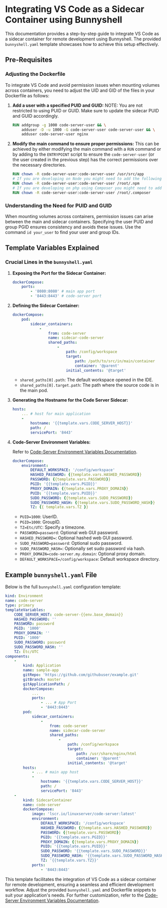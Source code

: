 # Integrating VS Code as a Sidecar Container using Bunnyshell
This documentation provides a step-by-step guide to integrate VS Code as a sidecar container for remote development using Bunnyshell. The provided `bunnyshell.yaml` template showcases how to achieve this setup effectively.

## Pre-Requisites

### Adjusting the Dockerfile

To integrate VS Code and avoid permission issues when mounting volumes across containers, you need to adjust the UID and GID of the files in your Dockerfile as follows:

1. **Add a user with a specified PUID and GUID:**
    NOTE: You are not restricted to using PUID or GUID. Make sure to update the sidecar PUID and GUID accordingly.
    ```Dockerfile
    RUN addgroup -g 1000 code-server-user && \
        adduser -D -u 1000 -G code-server-user code-server-user && \
        adduser code-server-user nginx
    ```

2. **Modify the main command to ensure proper permissions:**
This can be achieved by either modifying the main command with a `RUN` command or by adding to the `ENTRYPOINT` script to ensure the `code-server-user` (or the user created in the previous step) has the correct permissions over the necessary directories.

    ```Dockerfile
    RUN chown -R code-server-user:code-server-user /usr/src/app
    # If you are developing on Node you might need to add the following: 
    RUN chown -R code-server-user:code-server-user /root/.npm
    # If you are developing on php using Composer you might need to add the following: 
    RUN chown -R code-server-user:code-server-user /root/.composer
    ```


### Understanding the Need for PUID and GUID

When mounting volumes across containers, permission issues can arise between the main and sidecar containers. Specifying the user PUID and group PGID ensures consistency and avoids these issues. Use the command `id your_user` to find your user and group IDs.

## Template Variables Explained

### Crucial Lines in the `bunnyshell.yaml`

1. **Exposing the Port for the Sidecar Container:**

    ```yaml
    dockerCompose:
        ports:
            - '8080:8080' # main app port
            - '8443:8443' # code-server port 
    ```

2. **Defining the Sidecar Container:**

    ```yaml
    dockerCompose:
        pod:
            sidecar_containers:
                -
                    from: code-server
                    name: sidecar-code-server
                    shared_paths:
                        -
                            path: /config/workspace
                            target:
                                path: /path/to/src/in/main/container
                                container: '@parent'
                            initial_contents: '@target'
    ```

    - `shared_paths[0].path`: The default workspace opened in the IDE.
    - `shared_paths[0].target.path`: The path where the source code is in the main pod.

3. **Generating the Hostname for the Code Server Sidecar:**

    ```yaml
    hosts:
        ... # host for main application
        -
            hostname: '{{template.vars.CODE_SERVER_HOST}}'
            path: /
            servicePort: '8443'
    ```

4. **Code-Server Environment Variables:**

    Refer to [Code-Server Environment Variables Documentation](https://docs.linuxserver.io/images/docker-code-server/#environment-variables-from-files-docker-secrets).

    ```yaml
    dockerCompose:
        environment:
            DEFAULT_WORKSPACE: '/config/workspace'
            HASHED_PASSWORD: {{template.vars.HASHED_PASSWORD}}
            PASSWORD: {{template.vars.PASSWORD}}
            PGID: '{{template.vars.PGID}}'
            PROXY_DOMAIN: {{template.vars.PROXY_DOMAIN}}
            PUID: '{{template.vars.PUID}}'
            SUDO_PASSWORD: {{template.vars.SUDO_PASSWORD}}
            SUDO_PASSWORD_HASH: {{template.vars.SUDO_PASSWORD_HASH}}
            TZ: {{ template.vars.TZ }}
    ```

    - `PUID=1000`: UserID.
    - `PGID=1000`: GroupID.
    - `TZ=Etc/UTC`: Specify a timezone.
    - `PASSWORD=password`: Optional web GUI password.
    - `HASHED_PASSWORD=`: Optional hashed web GUI password.
    - `SUDO_PASSWORD=password`: Optional sudo password.
    - `SUDO_PASSWORD_HASH=`: Optionally set sudo password via hash.
    - `PROXY_DOMAIN=code-server.my.domain`: Optional proxy domain.
    - `DEFAULT_WORKSPACE=/config/workspace`: Default workspace directory.

## Example `bunnyshell.yaml` File

Below is the full `bunnyshell.yaml` configuration template:

```yaml
kind: Environment
name: code-server
type: primary
templateVariables:
    CODE_SERVER_HOST: code-server-{{env.base_domain}}
    HASHED_PASSWORD: ''
    PASSWORD: password
    PGID: '1000'
    PROXY_DOMAIN: ''
    PUID: '1000'
    SUDO_PASSWORD: password
    SUDO_PASSWORD_HASH: ''
    TZ: Etc/UTC
components:
    -
        kind: Application
        name: sample-app
        gitRepo: 'https://github.com/githubuser/example.git'
        gitBranch: master
        gitApplicationPath: /
        dockerCompose:
            ... 
            ports:
                - ... # App Port
                - '8443:8443'
        pod:
            sidecar_containers:
                -
                    from: code-server
                    name: sidecar-code-server
                    shared_paths:
                        -
                            path: /config/workspace
                            target:
                                path: /usr/share/nginx/html
                                container: '@parent'
                            initial_contents: '@target'
        hosts:
            - ... # main app host
            -
                hostname: '{{template.vars.CODE_SERVER_HOST}}'
                path: /
                servicePort: '8443'
    -
        kind: SidecarContainer
        name: code-server
        dockerCompose:
            image: 'lscr.io/linuxserver/code-server:latest'
            environment:
                DEFAULT_WORKSPACE: '/config/workspace'
                HASHED_PASSWORD: {{template.vars.HASHED_PASSWORD}}
                PASSWORD: {{template.vars.PASSWORD}}
                PGID: '{{template.vars.PGID}}'
                PROXY_DOMAIN: {{template.vars.PROXY_DOMAIN}}
                PUID: '{{template.vars.PUID}}'
                SUDO_PASSWORD: '{{template.vars.SUDO_PASSWORD}}'
                SUDO_PASSWORD_HASH: '{{template.vars.SUDO_PASSWORD_HASH}}'
                TZ: '{{template.vars.TZ}}'
            ports:
                - '8443:8443'
```

This template facilitates the integration of VS Code as a sidecar container for remote development, ensuring a seamless and efficient development workflow. Adjust the provided `bunnyshell.yaml` and Dockerfile snippets to suit your application's needs. For further customization, refer to the [Code-Server Environment Variables Documentation](https://docs.linuxserver.io/images/docker-code-server/#environment-variables-from-files-docker-secrets).